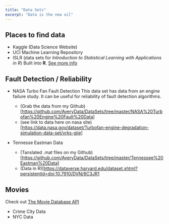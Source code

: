 ```yaml
---
title: "Data Sets"
excerpt: "Data is the new oil"
---
```


## Places to find data
- Kaggle (Data Science Website)
- UCI Machine Learning Repository
- ISLR (data sets for *Introduction to Statistical Learning with Applications in R*) Built into **R**. [See more info](https://cran.r-project.org/web/packages/ISLR/ISLR.pdf)

## Fault Detection / Reliability
- NASA Turbo Fan Fault Detection
This data set has data from an engine failure study. It can be useful for reliability of fault detection algorithms.
  - (Grab the data from my Github) [https://github.com/AveryData/DataSets/tree/master/NASA%20Turbofan%20Engine%20Fault%20Data]
  - (see link to data here on nasa site)[https://data.nasa.gov/dataset/Turbofan-engine-degradation-simulation-data-set/vrks-gjie]

- Tennesse Eastman Data
  - (Tanslated .mat files on my Github)[https://github.com/AveryData/DataSets/tree/master/Tennessee%20Eastman%20Data]
  - (Data in R)[https://dataverse.harvard.edu/dataset.xhtml?persistentId=doi:10.7910/DVN/6C3JR1



## Movies
Check out [The Movie Database API](https://developers.themoviedb.org/3/getting-started/introduction)


- Crime City Data
- NYC Data
